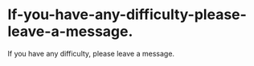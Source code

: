 # If-you-have-any-difficulty-please-leave-a-message.
If you have any difficulty, please leave a message.
